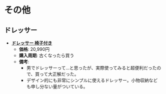 その他
====

ドレッサー
----

- [**ドレッサー 椅子付き**](http://store.shopping.yahoo.co.jp/ls-zero/33001028001.html)
  - **価格**: 20,990円
  - **購入周期**: 古くなったら買う
  - **備考**:
    - 男でドレッサーって...と思ったが、実際使ってみると超便利だったので、買って大正解だった。
    - デザイン的にも非常にシンプルに使えるドレッサー。小物収納なども申し分ない量がついている。

